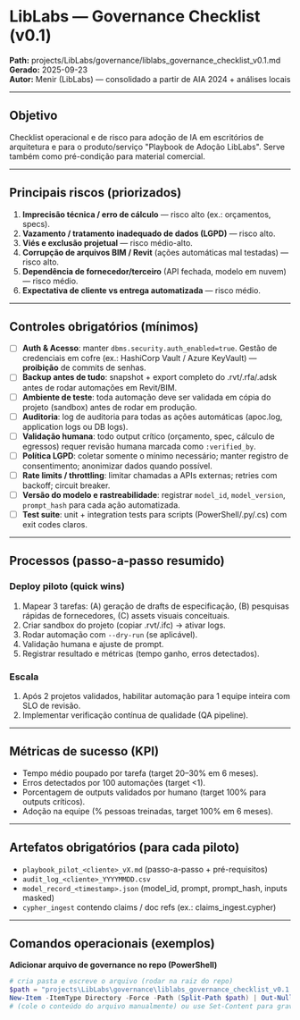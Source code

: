 # LibLabs — Governance Checklist (v0.1)
**Path:** projects/LibLabs/governance/liblabs_governance_checklist_v0.1.md  
**Gerado:** 2025-09-23  
**Autor:** Menir (LibLabs) — consolidado a partir de AIA 2024 + análises locais

---

## Objetivo
Checklist operacional e de risco para adoção de IA em escritórios de arquitetura e para o produto/serviço "Playbook de Adoção LibLabs". Serve também como pré-condição para material comercial.

---

## Principais riscos (priorizados)
1. **Imprecisão técnica / erro de cálculo** — risco alto (ex.: orçamentos, specs).  
2. **Vazamento / tratamento inadequado de dados (LGPD)** — risco alto.  
3. **Viés e exclusão projetual** — risco médio-alto.  
4. **Corrupção de arquivos BIM / Revit** (ações automáticas mal testadas) — risco alto.  
5. **Dependência de fornecedor/terceiro** (API fechada, modelo em nuvem) — risco médio.  
6. **Expectativa de cliente vs entrega automatizada** — risco médio.

---

## Controles obrigatórios (mínimos)
- [ ] **Auth & Acesso**: manter `dbms.security.auth_enabled=true`. Gestão de credenciais em cofre (ex.: HashiCorp Vault / Azure KeyVault) — **proibição** de commits de senhas.
- [ ] **Backup antes de tudo**: snapshot + export completo do .rvt/.rfa/.adsk antes de rodar automações em Revit/BIM.
- [ ] **Ambiente de teste**: toda automação deve ser validada em cópia do projeto (sandbox) antes de rodar em produção.
- [ ] **Auditoria**: log de auditoria para todas as ações automáticas (apoc.log, application logs ou DB logs).
- [ ] **Validação humana**: todo output crítico (orçamento, spec, cálculo de egressos) requer revisão humana marcada como `:verified_by`.
- [ ] **Política LGPD**: coletar somente o mínimo necessário; manter registro de consentimento; anonimizar dados quando possível.
- [ ] **Rate limits / throttling**: limitar chamadas a APIs externas; retries com backoff; circuit breaker.
- [ ] **Versão do modelo e rastreabilidade**: registrar `model_id`, `model_version`, `prompt_hash` para cada ação automatizada.
- [ ] **Test suite**: unit + integration tests para scripts (PowerShell/.py/.cs) com exit codes claros.

---

## Processos (passo-a-passo resumido)
### Deploy piloto (quick wins)
1. Mapear 3 tarefas: (A) geração de drafts de especificação, (B) pesquisas rápidas de fornecedores, (C) assets visuais conceituais.  
2. Criar sandbox do projeto (copiar .rvt/.ifc) → ativar logs.  
3. Rodar automação com `--dry-run` (se aplicável).  
4. Validação humana e ajuste de prompt.  
5. Registrar resultado e métricas (tempo ganho, erros detectados).

### Escala
1. Após 2 projetos validados, habilitar automação para 1 equipe inteira com SLO de revisão.  
2. Implementar verificação contínua de qualidade (QA pipeline).

---

## Métricas de sucesso (KPI)
- Tempo médio poupado por tarefa (target 20–30% em 6 meses).  
- Erros detectados por 100 automações (target <1).  
- Porcentagem de outputs validados por humano (target 100% para outputs críticos).  
- Adoção na equipe (% pessoas treinadas, target 100% em 6 meses).  

---

## Artefatos obrigatórios (para cada piloto)
- `playbook_pilot_<cliente>_vX.md` (passo-a-passo + pré-requisitos)  
- `audit_log_<cliente>_YYYYMMDD.csv`  
- `model_record_<timestamp>.json` (model_id, prompt, prompt_hash, inputs masked)  
- `cypher_ingest` contendo claims / doc refs (ex.: claims_ingest.cypher)

---

## Comandos operacionais (exemplos)
**Adicionar arquivo de governance no repo (PowerShell)**  
```powershell
# cria pasta e escreve o arquivo (rodar na raiz do repo)
$path = "projects\LibLabs\governance\liblabs_governance_checklist_v0.1.md"
New-Item -ItemType Directory -Force -Path (Split-Path $path) | Out-Null
# (cole o conteúdo do arquivo manualmente) ou use Set-Content para gravar
